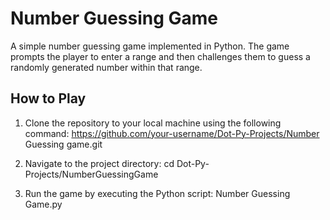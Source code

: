 # Number Guessing Game

A simple number guessing game implemented in Python. The game prompts the player to enter a range and then challenges them to guess a randomly generated number within that range.

## How to Play

1. Clone the repository to your local machine using the following command:
https://github.com/your-username/Dot-Py-Projects/Number Guessing game.git

2. Navigate to the project directory:
cd Dot-Py-Projects/NumberGuessingGame

3. Run the game by executing the Python script:
Number Guessing Game.py
